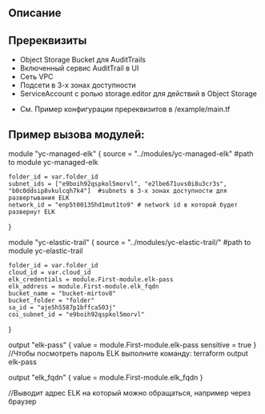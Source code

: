 
## Описание


## Пререквизиты
- Object Storage Bucket для AuditTrails
- Включенный сервис AuditTrail в UI
- Сеть VPC
- Подсети в 3-х зонах доступности
- ServiceAccount с ролью storage.editor для действий в Object Storage

* См. Пример конфигурации пререквизитов в /example/main.tf 


## Пример вызова модулей:

module "yc-managed-elk" {
    source = "../modules/yc-managed-elk" #path to module yc-managed-elk
    
    folder_id = var.folder_id
    subnet_ids = ["e9boih92qspkol5morvl", "e2lbe671uvs0i8u3cr3s", "b0c0ddsip8vkulcqh7k4"]  #subnets в 3-х зонах доступности для развертывания ELK
    network_id = "enp5t00135hd1mut1to9" # network id в которой будет развернут ELK
}



module "yc-elastic-trail" {
    source = "../modules/yc-elastic-trail/" #path to module yc-elastic-trail
    
    folder_id = var.folder_id
    cloud_id = var.cloud_id
    elk_credentials = module.First-module.elk-pass
    elk_address = module.First-module.elk_fqdn
    bucket_name = "bucket-mirtov8"
    bucket_folder = "folder"
    sa_id = "aje5h5587p1bffca503j"
    coi_subnet_id = "e9boih92qspkol5morvl"
}

output "elk-pass" {
      value = module.First-module.elk-pass
      sensitive = true
    }
//Чтобы посмотреть пароль ELK выполните команду: terraform output elk-pass

output "elk_fqdn" {
      value = module.First-module.elk_fqdn
    }

//Выводит адрес ELK на который можно обращаться, например через браузер 